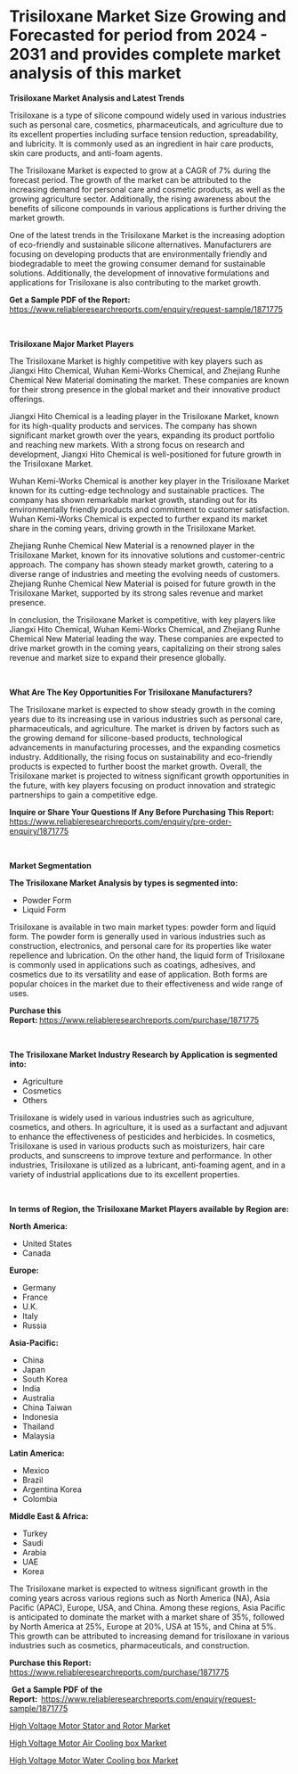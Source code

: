 <p><h1>Trisiloxane Market Size Growing and Forecasted for period from 2024 - 2031 and provides complete market analysis of this market</h1></p><p><strong>Trisiloxane Market Analysis and Latest Trends</strong></p>
<p><p>Trisiloxane is a type of silicone compound widely used in various industries such as personal care, cosmetics, pharmaceuticals, and agriculture due to its excellent properties including surface tension reduction, spreadability, and lubricity. It is commonly used as an ingredient in hair care products, skin care products, and anti-foam agents.</p><p>The Trisiloxane Market is expected to grow at a CAGR of 7% during the forecast period. The growth of the market can be attributed to the increasing demand for personal care and cosmetic products, as well as the growing agriculture sector. Additionally, the rising awareness about the benefits of silicone compounds in various applications is further driving the market growth.</p><p>One of the latest trends in the Trisiloxane Market is the increasing adoption of eco-friendly and sustainable silicone alternatives. Manufacturers are focusing on developing products that are environmentally friendly and biodegradable to meet the growing consumer demand for sustainable solutions. Additionally, the development of innovative formulations and applications for Trisiloxane is also contributing to the market growth.</p></p>
<p><strong>Get a Sample PDF of the Report:&nbsp;</strong> <a href="https://www.reliableresearchreports.com/enquiry/request-sample/1871775">https://www.reliableresearchreports.com/enquiry/request-sample/1871775</a></p>
<p>&nbsp;</p>
<p><strong>Trisiloxane Major Market Players</strong></p>
<p><p>The Trisiloxane Market is highly competitive with key players such as Jiangxi Hito Chemical, Wuhan Kemi-Works Chemical, and Zhejiang Runhe Chemical New Material dominating the market. These companies are known for their strong presence in the global market and their innovative product offerings.</p><p>Jiangxi Hito Chemical is a leading player in the Trisiloxane Market, known for its high-quality products and services. The company has shown significant market growth over the years, expanding its product portfolio and reaching new markets. With a strong focus on research and development, Jiangxi Hito Chemical is well-positioned for future growth in the Trisiloxane Market.</p><p>Wuhan Kemi-Works Chemical is another key player in the Trisiloxane Market known for its cutting-edge technology and sustainable practices. The company has shown remarkable market growth, standing out for its environmentally friendly products and commitment to customer satisfaction. Wuhan Kemi-Works Chemical is expected to further expand its market share in the coming years, driving growth in the Trisiloxane Market.</p><p>Zhejiang Runhe Chemical New Material is a renowned player in the Trisiloxane Market, known for its innovative solutions and customer-centric approach. The company has shown steady market growth, catering to a diverse range of industries and meeting the evolving needs of customers. Zhejiang Runhe Chemical New Material is poised for future growth in the Trisiloxane Market, supported by its strong sales revenue and market presence.</p><p>In conclusion, the Trisiloxane Market is competitive, with key players like Jiangxi Hito Chemical, Wuhan Kemi-Works Chemical, and Zhejiang Runhe Chemical New Material leading the way. These companies are expected to drive market growth in the coming years, capitalizing on their strong sales revenue and market size to expand their presence globally.</p></p>
<p>&nbsp;</p>
<p><strong>What Are The Key Opportunities For Trisiloxane Manufacturers?</strong></p>
<p><p>The Trisiloxane market is expected to show steady growth in the coming years due to its increasing use in various industries such as personal care, pharmaceuticals, and agriculture. The market is driven by factors such as the growing demand for silicone-based products, technological advancements in manufacturing processes, and the expanding cosmetics industry. Additionally, the rising focus on sustainability and eco-friendly products is expected to further boost the market growth. Overall, the Trisiloxane market is projected to witness significant growth opportunities in the future, with key players focusing on product innovation and strategic partnerships to gain a competitive edge.</p></p>
<p><strong>Inquire or Share Your Questions If Any Before Purchasing This Report:</strong> <a href="https://www.reliableresearchreports.com/enquiry/pre-order-enquiry/1871775">https://www.reliableresearchreports.com/enquiry/pre-order-enquiry/1871775</a></p>
<p>&nbsp;</p>
<p><strong>Market Segmentation</strong></p>
<p><strong>The Trisiloxane Market Analysis by types is segmented into:</strong></p>
<p><ul><li>Powder Form</li><li>Liquid Form</li></ul></p>
<p><p>Trisiloxane is available in two main market types: powder form and liquid form. The powder form is generally used in various industries such as construction, electronics, and personal care for its properties like water repellence and lubrication. On the other hand, the liquid form of Trisiloxane is commonly used in applications such as coatings, adhesives, and cosmetics due to its versatility and ease of application. Both forms are popular choices in the market due to their effectiveness and wide range of uses.</p></p>
<p><strong>Purchase this Report:&nbsp;</strong><a href="https://www.reliableresearchreports.com/purchase/1871775">https://www.reliableresearchreports.com/purchase/1871775</a></p>
<p>&nbsp;</p>
<p><strong>The Trisiloxane Market Industry Research by Application is segmented into:</strong></p>
<p><ul><li>Agriculture</li><li>Cosmetics</li><li>Others</li></ul></p>
<p><p>Trisiloxane is widely used in various industries such as agriculture, cosmetics, and others. In agriculture, it is used as a surfactant and adjuvant to enhance the effectiveness of pesticides and herbicides. In cosmetics, Trisiloxane is used in various products such as moisturizers, hair care products, and sunscreens to improve texture and performance. In other industries, Trisiloxane is utilized as a lubricant, anti-foaming agent, and in a variety of industrial applications due to its excellent properties.</p></p>
<p>&nbsp;</p>
<p><strong>In terms of Region, the Trisiloxane Market Players available by Region are:</strong></p>
<p>
    <p> <strong> North America: </strong>
        <ul>
            <li>United States</li>
            <li>Canada</li>
        </ul>
        </p> 
    <p> <strong> Europe: </strong>
        <ul>
            <li>Germany</li>
            <li>France</li>
            <li>U.K.</li>
            <li>Italy</li>
            <li>Russia</li>
        </ul>
        </p> 
    <p> <strong> Asia-Pacific: </strong>
        <ul>
            <li>China</li>
            <li>Japan</li>
            <li>South Korea</li>
            <li>India</li>
            <li>Australia</li>
            <li>China Taiwan</li>
            <li>Indonesia</li>
            <li>Thailand</li>
            <li>Malaysia</li>
        </ul>
        </p> 
    <p> <strong> Latin America: </strong>
        <ul>
            <li>Mexico</li>
            <li>Brazil</li>
            <li>Argentina Korea</li>
            <li>Colombia</li>
        </ul>
        </p> 
    <p> <strong> Middle East & Africa: </strong>
        <ul>
            <li>Turkey</li>
            <li>Saudi</li>
            <li>Arabia</li>
            <li>UAE</li>
            <li>Korea</li>
        </ul>
    </p>
    </p>
<p><p>The Trisiloxane market is expected to witness significant growth in the coming years across various regions such as North America (NA), Asia Pacific (APAC), Europe, USA, and China. Among these regions, Asia Pacific is anticipated to dominate the market with a market share of 35%, followed by North America at 25%, Europe at 20%, USA at 15%, and China at 5%. This growth can be attributed to increasing demand for trisiloxane in various industries such as cosmetics, pharmaceuticals, and construction.</p></p>
<p><strong>Purchase this Report: </strong><a href="https://www.reliableresearchreports.com/purchase/1871775">https://www.reliableresearchreports.com/purchase/1871775</a></p>
<p>&nbsp;<strong>Get a Sample PDF of the Report:&nbsp;&nbsp;</strong><a href="https://www.reliableresearchreports.com/enquiry/request-sample/1871775">https://www.reliableresearchreports.com/enquiry/request-sample/1871775</a></p>
<p><strong></strong></p>
<p><p><a href="https://view.publitas.com/reportprime-1/high-voltage-motor-stator-and-rotor-market-size-global-industry-overview-market-segmentation-and-forecast-2023-to-2030/">High Voltage Motor Stator and Rotor Market</a></p><p><a href="https://view.publitas.com/reportprime-1/high-voltage-motor-air-cooling-box-market-research-report-reveals-the-latest-trends-and-opportunities-of-this-market-for-period-from-2023-2030/">High Voltage Motor Air Cooling box Market</a></p><p><a href="https://view.publitas.com/reportprime-1/high-voltage-motor-water-cooling-box-market-with-the-goal-of-estimating-the-market-size-and-future-growth-potential-of-various-market-segments-based-on-component-applications-end-user-and-region/">High Voltage Motor Water Cooling box Market</a></p></p>